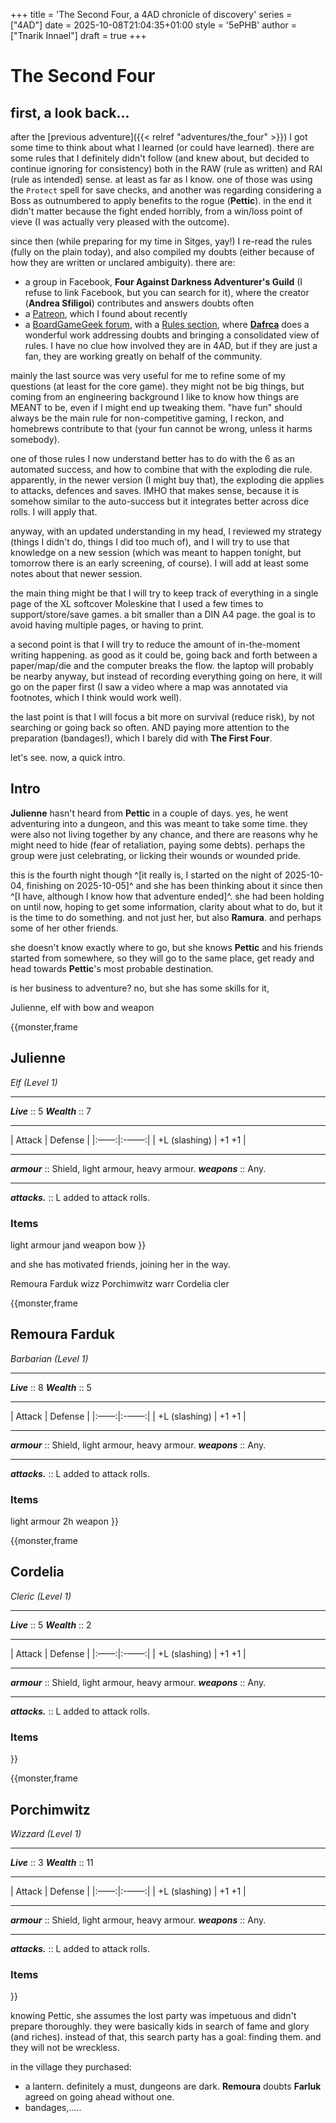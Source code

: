 +++
title = 'The Second Four, a 4AD chronicle of discovery'
series = ["4AD"]
date = 2025-10-08T21:04:35+01:00
style = '5ePHB'
author = ["Tnarik Innael"]
draft = true
+++

# The Second Four

## first, a look back...

after the [previous adventure]({{< relref "adventures/the_four" >}}) I got some time to think about what I learned (or could have learned). there are some rules that I definitely didn't follow (and knew about, but decided to continue ignoring for consistency) both in the RAW (rule as written) and RAI (rule as intended) sense. at least as far as I know. one of those was using the `Protect` spell for save checks, and another was regarding considering a Boss as outnumbered to apply benefits to the rogue (**Pettic**). in the end it didn't matter because the fight ended horribly, from a win/loss point of vieve (I was actually very pleased with the outcome).

since then (while preparing for my time in Sitges, yay!) I re-read the rules (fully on the plain today), and also compiled my doubts (either because of how they are written or unclared ambiguity). there are:
* a group in Facebook, **Four Against Darkness Adventurer's Guild** (I refuse to link Facebook, but you can search for it), where the creator (**Andrea Sfiligoi**) contributes and answers doubts often
* a [Patreon](https://www.patreon.com/ganeshagames), which I found about recently
* a [BoardGameGeek forum](https://boardgamegeek.com/boardgame/197097/four-against-darkness/forums/), with a [Rules section](https://boardgamegeek.com/boardgame/197097/four-against-darkness/forums/66), where [**Dafrca**](https://boardgamegeek.com/profile/dafrca) does a wonderful work addressing doubts and bringing a consolidated view of rules. I have no clue how involved they are in 4AD, but if they are just a fan, they are working greatly on behalf of the community.

mainly the last source was very useful for me to refine some of my questions (at least for the core game). they might not be big things, but coming from an engineering background I like to know how things are MEANT to be, even if I might end up tweaking them. "have fun" should always be the main rule for non-competitive gaming, I reckon, and homebrews contribute to that (your fun cannot be wrong, unless it harms somebody).

one of those rules I now understand better has to do with the 6 as an automated success, and how to combine that with the exploding die rule. apparently, in the newer version (I might buy that), the exploding die applies to attacks, defences and saves. IMHO that makes sense, because it is somehow similar to the auto-success but it integrates better across dice rolls. I will apply that.

anyway, with an updated understanding in my head, I reviewed my strategy (things I didn't do, things I did too much of), and I will try to use that knowledge on a new session (which was meant to happen tonight, but tomorrow there is an early screening, of course). I will add at least some notes about that newer session. 

the main thing might be that I will try to keep track of everything in a single page of the XL softcover Moleskine that I used a few times to support/store/save games. a bit smaller than a DIN A4 page. the goal is to avoid having multiple pages, or having to print.

a second point is that I will try to reduce the amount of in-the-moment writing happening. as good as it could be, going back and forth between a paper/map/die and the computer breaks the flow. the laptop will probably be nearby anyway, but instead of recording everything going on here, it will go on the paper first (I saw a video where a map was annotated via footnotes, which I think would work well).

the last point is that I will focus a bit more on survival (reduce risk), by not searching or going back so often. AND paying more attention to the preparation (bandages!), which I barely did with **The First Four**.

let's see. now, a quick intro.

## Intro

**Julienne** hasn't heard from **Pettic** in a couple of days. yes, he went adventuring into a dungeon, and this was meant to take some time. they were also not living together by any chance, and there are reasons why he might need to hide (fear of retaliation, paying some debts). perhaps the group were just celebrating, or licking their wounds or wounded pride.

this is the fourth night though ^[it really is, I started on the night of 2025-10-04, finishing on 2025-10-05]^ and she has been thinking about it since then ^[I have, although I know how that adventure ended]^. she had been holding on until now, hoping to get some information, clarity about what to do, but it is the time to do something. and not just her, but also **Ramura**. and perhaps some of her other friends.

she doesn't know exactly where to go, but she knows **Pettic** and his friends started from somewhere, so they will go to the same place, get ready and head towards **Pettic**'s most probable destination.

is her business to adventure? no, but she has some skills for it,

Julienne, elf with bow and weapon

{{monster,frame
## Julienne
*Elf (Level 1)*
___
***Live*** :: 5
***Wealth*** :: 7
___
| Attack | Defense |
|:——:|:-——:|
| +L (slashing) |    +1 +1   |
___
***armour*** :: Shield, light armour, heavy armour.
***weapons*** :: Any.
___
***attacks.*** :: L added to attack rolls.
### Items
light armour
jand weapon
bow
}}

and she has motivated friends, joining her in the way.

Remoura Farduk wizz
Porchimwitz warr
Cordelia cler

{{monster,frame
## Remoura Farduk
*Barbarian (Level 1)*
___
***Live*** :: 8
***Wealth*** :: 5
___
| Attack | Defense |
|:——:|:-——:|
| +L (slashing) |    +1 +1   |
___
***armour*** :: Shield, light armour, heavy armour.
***weapons*** :: Any.
___
***attacks.*** :: L added to attack rolls.
### Items
light armour
2h weapon
}}


{{monster,frame
## Cordelia
*Cleric (Level 1)*
___
***Live*** :: 5
***Wealth*** :: 2
___
| Attack | Defense |
|:——:|:-——:|
| +L (slashing) |    +1 +1   |
___
***armour*** :: Shield, light armour, heavy armour.
***weapons*** :: Any.
___
***attacks.*** :: L added to attack rolls.
### Items
}}

{{monster,frame
## Porchimwitz
*Wizzard (Level 1)*
___
***Live*** :: 3
***Wealth*** :: 11
___
| Attack | Defense |
|:——:|:-——:|
| +L (slashing) |    +1 +1   |
___
***armour*** :: Shield, light armour, heavy armour.
***weapons*** :: Any.
___
***attacks.*** :: L added to attack rolls.
### Items
}}



knowing Pettic, she assumes the lost party was impetuous and didn't prepare thoroughly. they were basically kids in search of fame and glory (and riches). instead of that, this search party has a goal: finding them. and they will not be wreckless.

in the village they purchased:
* a lantern. definitely a must, dungeons are dark. **Remoura** doubts **Farluk** agreed on going ahead without one.
* bandages,.....
